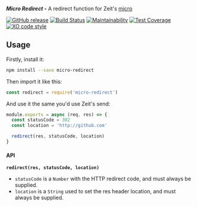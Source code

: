 _**Micro Redirect -**_ A redirect function for Zeit's [micro](https://github.com/zeit/micro)

[![GitHub release](https://img.shields.io/github/release/timReynolds/micro-redirect.svg)]()
[![Build Status](https://travis-ci.org/timReynolds/micro-redirect.svg?branch=master)](https://travis-ci.org/timreynolds/micro-redirect)
[![Maintainability](https://api.codeclimate.com/v1/badges/0d5e4eb0820d66791e2d/maintainability)](https://codeclimate.com/github/timReynolds/micro-redirect/maintainability)
[![Test Coverage](https://api.codeclimate.com/v1/badges/0d5e4eb0820d66791e2d/test_coverage)](https://codeclimate.com/github/timReynolds/micro-redirect/test_coverage)
[![XO code style](https://img.shields.io/badge/code_style-XO-5ed9c7.svg)](https://github.com/sindresorhus/xo)

## Usage

Firstly, install it:

```bash
npm install --save micro-redirect
```

Then import it like this:

```js
const redirect = require('micro-redirect')
```

And use it the same you'd use Zeit's send:

```js
module.exports = async (req, res) => {
  const statusCode = 302
  const location = 'http://github.com'

  redirect(res, statusCode, location)
}
```

#### API

**`redirect(res, statusCode, location)`**

- `statusCode` is a `Number` with the HTTP redirect code, and must always be supplied.
- `location` is a `String` used to set the res header location, and must always be supplied.
